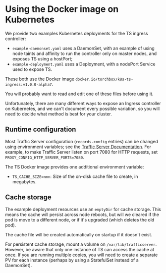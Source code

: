 # Using the Docker image on Kubernetes

We provide two examples Kubernetes deployments for the TS ingress controller:

* `example-daemonset.yaml` uses a DaemonSet, with an example of using node
  taints and affinity to run the controller only on master nodes, and exposes
  TS using a hostPort;
* `example-deployment.yaml` uses a Deployment, with a nodePort Service used to
  expose TS.
 
These both use the Docker image `docker.io/torchbox/k8s-ts-ingress:v1.0.0-alpha7`.

You will probably want to read and edit one of these files before using it.

Unfortunately, there are many different ways to expose an Ingress controller on
Kubernetes, and we can't document every possible variation, so you will need to
decide what method is best for your cluster.

## Runtime configuration

Most Traffic Server configuration (`records.config` entries) can be changed
using environment variables; see the
[Traffic Server Documentation](https://docs.trafficserver.apache.org/en/latest/admin-guide/files/records.config.en.html#environment-overrides).  For example, to make Traffic Server listen on port 7080 for HTTP requests,
set `PROXY_CONFIG_HTTP_SERVER_PORTS=7080`.

The TS Docker image provides one additional environment variable:

* `TS_CACHE_SIZE=nnn`: Size of the on-disk cache file to create, in megabytes.

## Cache storage

The example deployment resources use an `emptyDir` for cache storage.  This
means the cache will persist across node reboots, but will we cleared if the
pod is move to a different node, or if it's upgraded (which deletes the old pod).

The cache file will be created automatically on startup if it doesn't exist.

For persistent cache storage, mount a volume on `/var/lib/trafficserver`. 
However, be aware that only one instance of TS can access the cache at once.  If
you are running multiple copies, you will need to create a separate PV for each
instance (perhaps by using a StatefulSet instead of a DaemonSet).

